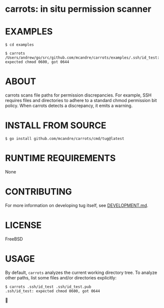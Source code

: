 # carrots: in situ permission scanner

# EXAMPLES

```console
$ cd examples

$ carrots
/Users/andrew/go/src/github.com/mcandre/carrots/examples/.ssh/id_test: expected chmod 0600, got 0644
```

# ABOUT

carrots scans file paths for permission discrepancies. For example, SSH requires files and directories to adhere to a standard chmod permission bit policy. When carrots detects a discrepancy, it emits a warning.

# INSTALL FROM SOURCE

```console
$ go install github.com/mcandre/carrots/cmd/tug@latest
```

# RUNTIME REQUIREMENTS

None

# CONTRIBUTING

For more information on developing tug itself, see [DEVELOPMENT.md](DEVELOPMENT.md).

# LICENSE

FreeBSD

# USAGE

By default, `carrots` analyzes the current working directory tree. To analyze other paths, list some files and/or directories explicitly:

```console
$ carrots .ssh/id_test .ssh/id_test.pub
.ssh/id_test: expected chmod 0600, got 0644
```

🥕
